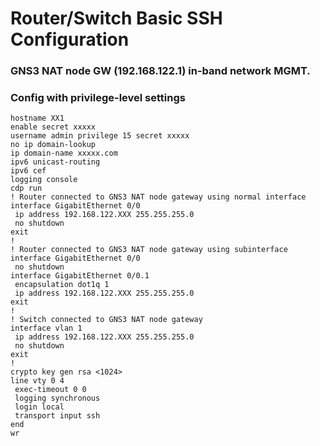 # Router/Switch Basic SSH Configuration
### GNS3 NAT node GW (192.168.122.1) in-band network MGMT.
### Config with privilege-level settings
```
hostname XX1
enable secret xxxxx
username admin privilege 15 secret xxxxx
no ip domain-lookup
ip domain-name xxxxx.com
ipv6 unicast-routing
ipv6 cef
logging console
cdp run
! Router connected to GNS3 NAT node gateway using normal interface
interface GigabitEthernet 0/0
 ip address 192.168.122.XXX 255.255.255.0
 no shutdown
exit
!
! Router connected to GNS3 NAT node gateway using subinterface
interface GigabitEthernet 0/0
 no shutdown
interface GigabitEthernet 0/0.1
 encapsulation dot1q 1
 ip address 192.168.122.XXX 255.255.255.0
exit
!
! Switch connected to GNS3 NAT node gateway
interface vlan 1
 ip address 192.168.122.XXX 255.255.255.0
 no shutdown
exit
!
crypto key gen rsa <1024>
line vty 0 4
 exec-timeout 0 0
 logging synchronous
 login local
 transport input ssh
end
wr
```
